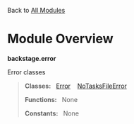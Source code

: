 Back to [All Modules](https://github.com/pyrustic/backstage/blob/master/docs/modules/README.md#readme)

# Module Overview

**backstage.error**
 
Error classes

> **Classes:** &nbsp; [Error](https://github.com/pyrustic/backstage/blob/master/docs/modules/content/backstage.error/content/classes/Error.md#class-error) &nbsp;&nbsp; [NoTasksFileError](https://github.com/pyrustic/backstage/blob/master/docs/modules/content/backstage.error/content/classes/NoTasksFileError.md#class-notasksfileerror)
>
> **Functions:** &nbsp; None
>
> **Constants:** &nbsp; None
